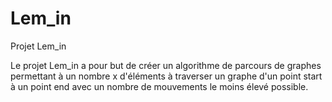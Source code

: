 # Lem_in
Projet Lem_in

Le projet Lem_in a pour but de créer un algorithme de parcours de graphes permettant à un nombre x d'éléments à traverser un graphe d'un point start à un point end avec un nombre de mouvements le moins élevé possible.
